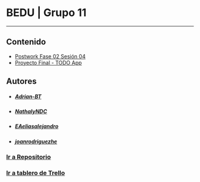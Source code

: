 # BEDU | Grupo 11
----
## Contenido
- [Postwork Fase 02 Sesión 04](./postwork-F02S04)
- [Proyecto Final - TODO App](./todo-app)

## Autores
- ##### [Adrian-BT](https://github.com/Adrian-BT)
- ##### [NathalyNDC](https://github.com/NathalyNDC)
- ##### [EAeliasalejandro](https://github.com/EAeliasalejandro)
- ##### [joanrodriguezhe](https://github.com/joanrodriguezhe)

### [Ir a Repositorio](https://github.com/joanrodriguezhe/BEDU-Grupo11)
### [Ir a tablero de Trello](https://trello.com/b/9SiK8HwQ/bedu)